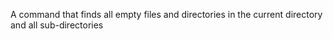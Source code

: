 A  command that finds all empty files and directories in the current directory and all sub-directories
